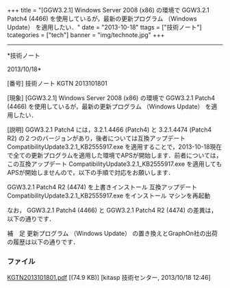 ﻿+++
title = "[GGW3.2.1] Windows Server 2008 (x86) の環境で GGW3.2.1 Patch4 (4466) を使用しているが，最新の更新プログラム （Windows Update） を適用したい．"
date = "2013-10-18"
ttags = ["技術ノート"]
tcategories = ["tech"]
banner = "img/technote.jpg"
+++

-----------------------------------------------------------------------------------------------------------------------------

*技術ノート

2013/10/18*


[番号]
技術ノート KGTN 2013101801

[現象]
[GGW3.2.1] Windows Server 2008 (x86) の環境で GGW3.2.1 Patch4 (4466)
を使用しているが，最新の更新プログラム （Windows Update） を適用したい．

[説明]
GGW3.2.1 Patch4 には，3.2.1.4466 (Patch4) と 3.2.1.4474 (Patch4 R2)
の２つのバージョンがあり，後者については互換アップデート
CompatibilityUpdate3.2.1_KB2555917.exe
を適用することで，2013-10-18現在で全ての更新プログラムを適用した環境でAPSが開始します．前者については，この互換アップデート
CompatibilityUpdate3.2.1_KB2555917.exe
を適用してもAPSが開始しませんので，以下の手順で対応をお願いします．

GGW3.2.1 Patch4 R2 (4474) を上書きインストール
互換アップデート CompatibilityUpdate3.2.1_KB2555917.exe をインストール
マシンを再起動

なお， GGW3.2.1 Patch4 (4466) と GGW3.2.1 Patch4 R2 (4474)
の差異は，以下の通りです．

補　足
更新プログラム （Windows Update）
の置き換えとGraphOn社の出荷の履歴は以下の通りです．


### ファイル

 
 


[KGTN2013101801.pdf](http://techreport.kitasp.net/attachments/download/1390/KGTN2013101801.pdf)
 [(74.9 KB)] [kitasp 技術センター, 2013/10/18
12:46]


 


 

